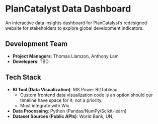 # PlanCatalyst Data Dashboard
An interactive data insights dashboard for PlanCatalyst’s redesigned website for stakeholders to explore global development indicators.
## Development Team
* __Project Managers__: Thomas Llamzon, Anthony Lam
* __Developers__: TBD
## Tech Stack
* __BI Tool (Data Visualization)__: MS Power BI/Tableau
  * Custom frontend data visualization code is an option should our timeline have space for it; not a priority.
  * Must integrate with Wix
* __Data Processing__: Python (Pandas/NumPy/Scikit-learn)
* __Dataset Sources (Public APIs)__: World Bank, UN,
  

